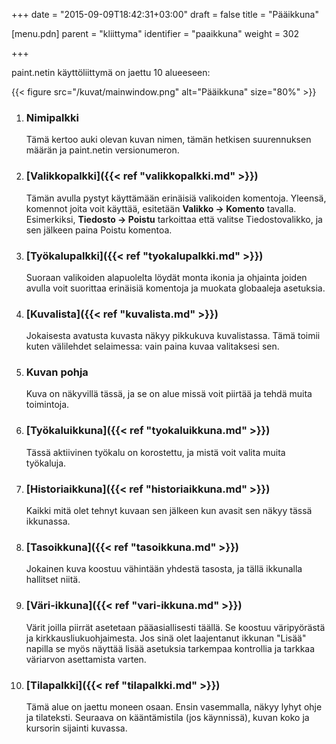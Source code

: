 +++
date = "2015-09-09T18:42:31+03:00"
draft = false
title = "Pääikkuna"

[menu.pdn]
	parent = "kliittyma"
	identifier = "paaikkuna"
	weight = 302

+++

paint.netin käyttöliittymä on jaettu 10 alueeseen:

{{< figure src="/kuvat/mainwindow.png" alt="Pääikkuna" size="80%" >}}

1.	### Nimipalkki

	Tämä kertoo auki olevan kuvan nimen, tämän hetkisen suurennuksen määrän ja paint.netin versionumeron.
	
1.	### [Valikkopalkki]({{< ref "valikkopalkki.md" >}})

	Tämän avulla pystyt käyttämään erinäisiä valikoiden komentoja. Yleensä, komennot joita voit käyttää, esitetään **Valikko &rarr; Komento** tavalla.
	Esimerkiksi, **Tiedosto &rarr; Poistu** tarkoittaa että valitse Tiedostovalikko, ja sen jälkeen paina Poistu komentoa.
	
1.	### [Työkalupalkki]({{< ref "tyokalupalkki.md" >}})

	Suoraan valikoiden alapuolelta löydät monta ikonia ja ohjainta joiden avulla voit suorittaa erinäisiä komentoja ja muokata globaaleja asetuksia.
	
1.	### [Kuvalista]({{< ref "kuvalista.md" >}})
	
	Jokaisesta avatusta kuvasta näkyy pikkukuva kuvalistassa. Tämä toimii kuten välilehdet selaimessa: vain paina kuvaa valitaksesi sen.
	
1.	### Kuvan pohja
	
	Kuva on näkyvillä tässä, ja se on alue missä voit piirtää ja tehdä muita toimintoja.
	
1.	### [Työkaluikkuna]({{< ref "tyokaluikkuna.md" >}})
	
	Tässä aktiivinen työkalu on korostettu, ja mistä voit valita muita työkaluja.
	
1.	### [Historiaikkuna]({{< ref "historiaikkuna.md" >}})

	Kaikki mitä olet tehnyt kuvaan sen jälkeen kun avasit sen näkyy tässä ikkunassa.
	
1.	### [Tasoikkuna]({{< ref "tasoikkuna.md" >}})

	Jokainen kuva koostuu vähintään yhdestä tasosta, ja tällä ikkunalla hallitset niitä.
	
1.	### [Väri-ikkuna]({{< ref "vari-ikkuna.md" >}})
	
	Värit joilla piirrät asetetaan pääasiallisesti täällä. Se koostuu väripyörästä ja kirkkausliukuohjaimesta. Jos sinä olet laajentanut ikkunan "Lisää" napilla se myös 
	näyttää lisää asetuksia tarkempaa kontrollia ja tarkkaa väriarvon asettamista varten.
	
1.	### [Tilapalkki]({{< ref "tilapalkki.md" >}})
	
	Tämä alue on jaettu moneen osaan. Ensin vasemmalla, näkyy lyhyt ohje ja tilateksti. Seuraava on kääntämistila (jos käynnissä), kuvan koko ja kursorin sijainti kuvassa.
